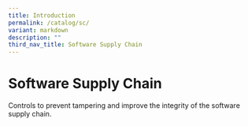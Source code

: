 ```yaml
---
title: Introduction
permalink: /catalog/sc/
variant: markdown
description: ""
third_nav_title: Software Supply Chain
---
```

# Software Supply Chain

Controls to prevent tampering and improve the integrity of the software supply chain.